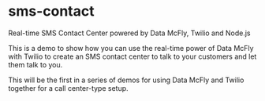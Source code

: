 # sms-contact

Real-time SMS Contact Center powered by Data McFly, Twilio and Node.js

This is a demo to show how you can use the real-time power of Data McFly with Twilio to create an SMS contact center 
to talk to your customers and let them talk to you.

This will be the first in a series of demos for using Data McFly and Twilio together for a call center-type setup.
